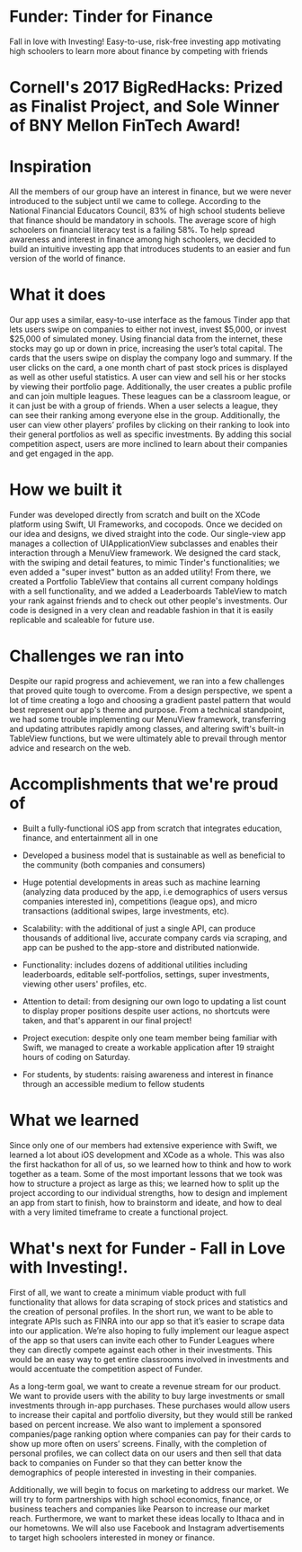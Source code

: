 # Funder: Tinder for Finance
Fall in love with Investing! 
Easy-to-use, risk-free investing app motivating high schoolers to learn more about finance by competing with friends

# Cornell's 2017 BigRedHacks: Prized as Finalist Project, and Sole Winner of BNY Mellon FinTech Award!

# Inspiration
All the members of our group have an interest in finance, but we were never introduced to the subject until we came to college. According to the National Financial Educators Council, 83% of high school students believe that finance should be mandatory in schools. The average score of high schoolers on financial literacy test is a failing 58%. To help spread awareness and interest in finance among high schoolers, we decided to build an intuitive investing app that introduces students to an easier and fun version of the world of finance.

# What it does
Our app uses a similar, easy-to-use interface as the famous Tinder app that lets users swipe on companies to either not invest, invest $5,000, or invest $25,000 of simulated money. Using financial data from the internet, these stocks may go up or down in price, increasing the user’s total capital. The cards that the users swipe on display the company logo and summary. If the user clicks on the card, a one month chart of past stock prices is displayed as well as other useful statistics. A user can view and sell his or her stocks by viewing their portfolio page. Additionally, the user creates a public profile and can join multiple leagues. These leagues can be a classroom league, or it can just be with a group of friends. When a user selects a league, they can see their ranking among everyone else in the group. Additionally, the user can view other players’ profiles by clicking on their ranking to look into their general portfolios as well as specific investments. By adding this social competition aspect, users are more inclined to learn about their companies and get engaged in the app.

# How we built it
Funder was developed directly from scratch and built on the XCode platform using Swift, UI Frameworks, and cocopods. Once we decided on our idea and designs, we dived straight into the code. Our single-view app manages a collection of UIApplicationView subclasses and enables their interaction through a MenuView framework. We designed the card stack, with the swiping and detail features, to mimic Tinder's functionalities; we even added a "super invest" button as an added utility! From there, we created a Portfolio TableView that contains all current company holdings with a sell functionality, and we added a Leaderboards TableView to match your rank against friends and to check out other people's investments. Our code is designed in a very clean and readable fashion in that it is easily replicable and scaleable for future use.

# Challenges we ran into
Despite our rapid progress and achievement, we ran into a few challenges that proved quite tough to overcome. From a design perspective, we spent a lot of time creating a logo and choosing a gradient pastel pattern that would best represent our app's theme and purpose. From a technical standpoint, we had some trouble implementing our MenuView framework, transferring and updating attributes rapidly among classes, and altering swift's built-in TableView functions, but we were ultimately able to prevail through mentor advice and research on the web.

# Accomplishments that we're proud of
 - Built a fully-functional iOS app from scratch that integrates education, finance, and entertainment all in one

 - Developed a business model that is sustainable as well as beneficial to the community (both companies and consumers)

 - Huge potential developments in areas such as machine learning (analyzing data produced by the app, i.e demographics of users versus companies interested in), competitions (league ops), and micro transactions (additional swipes, large investments, etc).

 - Scalability: with the additional of just a single API, can produce thousands of additional live, accurate company cards via scraping, and app can be pushed to the app-store and distributed nationwide.

 - Functionality: includes dozens of additional utilities including leaderboards, editable self-portfolios, settings, super investments, viewing other users' profiles, etc.

 - Attention to detail: from designing our own logo to updating a list count to display proper positions despite user actions, no shortcuts were taken, and that's apparent in our final project!

 - Project execution: despite only one team member being familiar with Swift, we managed to create a workable application after 19 straight hours of coding on Saturday.

 - For students, by students: raising awareness and interest in finance through an accessible medium to fellow students

# What we learned
Since only one of our members had extensive experience with Swift, we learned a lot about iOS development and XCode as a whole. This was also the first hackathon for all of us, so we learned how to think and how to work together as a team. Some of the most important lessons that we took was how to structure a project as large as this; we learned how to split up the project according to our individual strengths, how to design and implement an app from start to finish, how to brainstorm and ideate, and how to deal with a very limited timeframe to create a functional project.

# What's next for Funder - Fall in Love with Investing!.
First of all, we want to create a minimum viable product with full functionality that allows for data scraping of stock prices and statistics and the creation of personal profiles. In the short run, we want to be able to integrate APIs such as FINRA into our app so that it’s easier to scrape data into our application. We’re also hoping to fully implement our league aspect of the app so that users can invite each other to Funder Leagues where they can directly compete against each other in their investments. This would be an easy way to get entire classrooms involved in investments and would accentuate the competition aspect of Funder.

As a long-term goal, we want to create a revenue stream for our product. We want to provide users with the ability to buy large investments or small investments through in-app purchases. These purchases would allow users to increase their capital and portfolio diversity, but they would still be ranked based on percent increase. We also want to implement a sponsored companies/page ranking option where companies can pay for their cards to show up more often on users’ screens. Finally, with the completion of personal profiles, we can collect data on our users and then sell that data back to companies on Funder so that they can better know the demographics of people interested in investing in their companies.

Additionally, we will begin to focus on marketing to address our market. We will try to form partnerships with high school economics, finance, or business teachers and companies like Pearson to increase our market reach. Furthermore, we want to market these ideas locally to Ithaca and in our hometowns. We will also use Facebook and Instagram advertisements to target high schoolers interested in money or finance.
